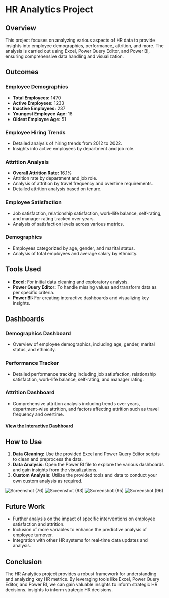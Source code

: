 # HR Analytics Project

## Overview

This project focuses on analyzing various aspects of HR data to provide insights into employee demographics, performance, attrition, and more. The analysis is carried out using Excel, Power Query Editor, and Power BI, ensuring comprehensive data handling and visualization.

## Outcomes

### Employee Demographics

- **Total Employees:** 1470
- **Active Employees:** 1233
- **Inactive Employees:** 237
- **Youngest Employee Age:** 18
- **Oldest Employee Age:** 51

### Employee Hiring Trends

- Detailed analysis of hiring trends from 2012 to 2022.
- Insights into active employees by department and job role.

### Attrition Analysis

- **Overall Attrition Rate:** 16.1%
- Attrition rate by department and job role.
- Analysis of attrition by travel frequency and overtime requirements.
- Detailed attrition analysis based on tenure.

### Employee Satisfaction

- Job satisfaction, relationship satisfaction, work-life balance, self-rating, and manager rating tracked over years.
- Analysis of satisfaction levels across various metrics.

### Demographics

- Employees categorized by age, gender, and marital status.
- Analysis of total employees and average salary by ethnicity.

## Tools Used

- **Excel:** For initial data cleaning and exploratory analysis.
- **Power Query Editor:** To handle missing values and transform data as per specific criteria.
- **Power BI:** For creating interactive dashboards and visualizing key insights.

## Dashboards

### Demographics Dashboard

- Overview of employee demographics, including age, gender, marital status, and ethnicity.

### Performance Tracker

- Detailed performance tracking including job satisfaction, relationship satisfaction, work-life balance, self-rating, and manager rating.

### Attrition Dashboard

- Comprehensive attrition analysis including trends over years, department-wise attrition, and factors affecting attrition such as travel frequency and overtime.

#### [View the Interactive Dashboard](https://app.powerbi.com/view?r=eyJrIjoiY2M3NTNlNzYtMDA3ZS00MzZjLThmMTAtM2RiYWJhMWNhMDQ2IiwidCI6ImRmODY3OWNkLWE4MGUtNDVkOC05OWFjLWM4M2VkN2ZmOTVhMCJ9)

## How to Use

1. **Data Cleaning:** Use the provided Excel and Power Query Editor scripts to clean and preprocess the data.
2. **Data Analysis:** Open the Power BI file to explore the various dashboards and gain insights from the visualizations.
3. **Custom Analysis:** Utilize the provided tools and data to conduct your own custom analysis as required.

![Screenshot (76)](https://github.com/veeravallisarathkumar/HR-Analytics-Project/assets/153858246/8a9829c4-dab9-4806-92cd-53ac13d0b387)
![Screenshot (93)](https://github.com/veeravallisarathkumar/HR-Analytics-Project/assets/153858246/f6c599c3-403c-4810-b7e5-2f58fdf51513)
![Screenshot (95)](https://github.com/veeravallisarathkumar/HR-Analytics-Project/assets/153858246/5f0760a8-9381-4fcc-8a47-959495a1aff7)
![Screenshot (96)](https://github.com/veeravallisarathkumar/HR-Analytics-Project/assets/153858246/302542dd-3c0a-4f7c-9b4d-21bbcf2b3450)


## Future Work

- Further analysis on the impact of specific interventions on employee satisfaction and attrition.
- Inclusion of more variables to enhance the predictive analysis of employee turnover.
- Integration with other HR systems for real-time data updates and analysis.

## Conclusion

The HR Analytics project provides a robust framework for understanding and analyzing key HR metrics. By leveraging tools like Excel, Power Query Editor, and Power BI, we can gain valuable insights to inform strategic HR decisions.
 insights to inform strategic HR decisions.
